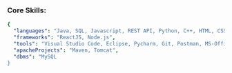 
###  Core Skills:
<!-- 
- **Languages/Technologies:** Java/JavaEE, SQL, Javascript, REST API, Python, C/C++, HTML5, CSS3
- **Frameworks:** ReactJS, Node.js, Django
- **Tools:** Visual Studio Code, Eclipse, Pycharm, Git, Postman, MS-Office, intelliJ
-->

``` yaml
{
  "languages": "Java, SQL, Javascript, REST API, Python, C++, HTML, CSS",
  "frameworks": "ReactJS, Node.js",
  "tools": "Visual Studio Code, Eclipse, Pycharm, Git, Postman, MS-Office, intelliJ",
  "apacheProjects": "Maven, Tomcat",
  "dbms": "MySQL
}
```
